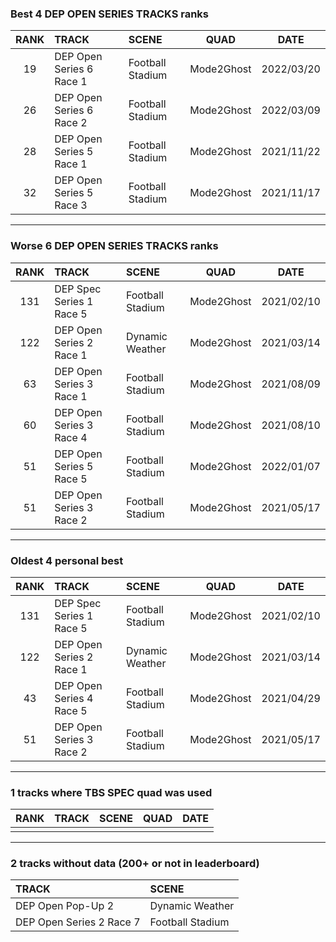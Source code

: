 ### Best 4 DEP OPEN SERIES TRACKS ranks
|RANK|TRACK|SCENE|QUAD|DATE|
|:---:|:---|:---|:---:|:---:|
|19|DEP Open Series 6 Race 1|Football Stadium|Mode2Ghost|2022/03/20|
|26|DEP Open Series 6 Race 2|Football Stadium|Mode2Ghost|2022/03/09|
|28|DEP Open Series 5 Race 1|Football Stadium|Mode2Ghost|2021/11/22|
|32|DEP Open Series 5 Race 3|Football Stadium|Mode2Ghost|2021/11/17|
---
### Worse 6 DEP OPEN SERIES TRACKS ranks
|RANK|TRACK|SCENE|QUAD|DATE|
|:---:|:---|:---|:---:|:---:|
|131|DEP Spec Series 1 Race 5|Football Stadium|Mode2Ghost|2021/02/10|
|122|DEP Open Series 2 Race 1|Dynamic Weather|Mode2Ghost|2021/03/14|
|63|DEP Open Series 3 Race 1|Football Stadium|Mode2Ghost|2021/08/09|
|60|DEP Open Series 3 Race 4|Football Stadium|Mode2Ghost|2021/08/10|
|51|DEP Open Series 5 Race 5|Football Stadium|Mode2Ghost|2022/01/07|
|51|DEP Open Series 3 Race 2|Football Stadium|Mode2Ghost|2021/05/17|
---
### Oldest 4 personal best
|RANK|TRACK|SCENE|QUAD|DATE|
|:---:|:---|:---|:---:|:---:|
|131|DEP Spec Series 1 Race 5|Football Stadium|Mode2Ghost|2021/02/10|
|122|DEP Open Series 2 Race 1|Dynamic Weather|Mode2Ghost|2021/03/14|
|43|DEP Open Series 4 Race 5|Football Stadium|Mode2Ghost|2021/04/29|
|51|DEP Open Series 3 Race 2|Football Stadium|Mode2Ghost|2021/05/17|
---
### 1 tracks where TBS SPEC quad was used
|RANK|TRACK|SCENE|QUAD|DATE|
|:---:|:---|:---|:---:|:---:|
||||||
---
### 2 tracks without data (200+ or not in leaderboard)
|TRACK|SCENE|
|:---|:---|
|DEP Open Pop-Up 2|Dynamic Weather|
|DEP Open Series 2 Race 7|Football Stadium|
